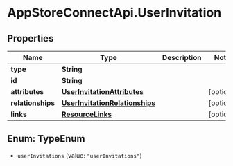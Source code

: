 # AppStoreConnectApi.UserInvitation

## Properties

Name | Type | Description | Notes
------------ | ------------- | ------------- | -------------
**type** | **String** |  | 
**id** | **String** |  | 
**attributes** | [**UserInvitationAttributes**](UserInvitationAttributes.md) |  | [optional] 
**relationships** | [**UserInvitationRelationships**](UserInvitationRelationships.md) |  | [optional] 
**links** | [**ResourceLinks**](ResourceLinks.md) |  | [optional] 



## Enum: TypeEnum


* `userInvitations` (value: `"userInvitations"`)




